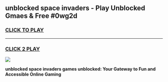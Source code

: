 
## unblocked space invaders - Play Unblocked Gmaes & Free #0wg2d
<h3>
<a href="https://news.freeplayer.one?title=unblocked_space_invaders&ref=03M">CLICK TO PLAY</a></h3>
<hr>

<h3>
<a href="https://news.freeplayer.one?title=unblocked_space_invaders&ref=03M">CLICK 2 PLAY</a>
  
</h3>

<a href="https://news.freeplayer.one?title=unblocked_space_invaders&ref=03M"><img src="https://clearcache.store/games.png"></a>


**unblocked space invaders games unblocked: Your Gateway to Fun and Accessible Online Gaming**
